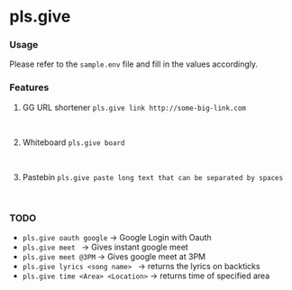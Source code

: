 # pls.give

### Usage
Please refer to the ``sample.env`` file and fill in the values accordingly. 

### Features
1. GG URL shortener
``pls.give link http://some-big-link.com``
<br />

2. Whiteboard 
``pls.give board``
<br />

3. Pastebin 
```pls.give paste long text that can be separated by spaces```
<br />


### TODO

* ``pls.give oauth google`` -> Google Login with Oauth
* ``pls.give meet `` -> Gives instant google meet
* ``pls.give meet @3PM`` -> Gives google meet at 3PM
* ``pls.give lyrics <song name> `` -> returns the lyrics on backticks
* ``pls.give time <Area> <Location>`` -> returns time of specified area

